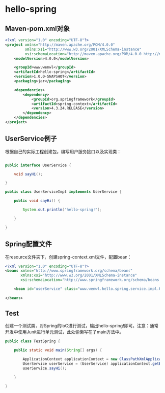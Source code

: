 # hello-spring 

## Maven-pom.xml对象

``` xml
<?xml version="1.0" encoding="UTF-8"?>
<project xmlns="http://maven.apache.org/POM/4.0.0"
         xmlns:xsi="http://www.w3.org/2001/XMLSchema-instance"
         xsi:schemaLocation="http://maven.apache.org/POM/4.0.0 http://maven.apache.org/xsd/maven-4.0.0.xsd">
    <modelVersion>4.0.0</modelVersion>

    <groupId>www.wenwl</groupId>
    <artifactId>hello-spring</artifactId>
    <version>1.0.0-SNAPSHOT</version>
    <packaging>jar</packaging>

    <dependencies>
        <dependency>
            <groupId>org.springframework</groupId>
            <artifactId>spring-context</artifactId>
            <version>4.3.24.RELEASE</version>
        </dependency>
    </dependencies>
</project>
```

## UserService例子

根据自己的实际工程创建包，编写用户服务接口以及实现类：

``` java

public interface UserService {

    void sayHi();

}

public class UserServiceImpl implements UserService {

    public void sayHi() {

        System.out.println("hello-spring!");

    }

}

```

## Spring配置文件

在resource文件夹下，创建spring-context.xml文件，配置bean：

``` xml
<?xml version="1.0" encoding="UTF-8"?>
<beans xmlns="http://www.springframework.org/schema/beans"
       xmlns:xsi="http://www.w3.org/2001/XMLSchema-instance"
       xsi:schemaLocation="http://www.springframework.org/schema/beans http://www.springframework.org/schema/beans/spring-beans.xsd">

    <bean id="userService" class="www.wenwl.hello.spring.service.impl.UserServiceImpl"/>
    
</beans>
```

## Test

创建一个测试类，对Spring的IoC进行测试，输出hello-spring!即可。注意：通常开发中使用Junit进行单元测试，此处偷懒写在了main方法中。

``` java
public class TestSpring {

    public static void main(String[] args) {

        ApplicationContext applicationContext = new ClassPathXmlApplicationContext("spring-context.xml");
        UserService userService = (UserService) applicationContext.getBean("userService");
        userService.sayHi();

    }

}
```
